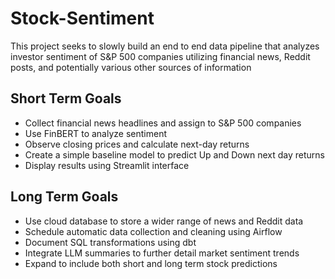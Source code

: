 # Stock-Sentiment 
This project seeks to slowly build an end to end data pipeline that analyzes investor sentiment of S&P 500 companies utilizing financial news, Reddit posts, and potentially various other sources of information

## Short Term Goals
- Collect financial news headlines and assign to S&P 500 companies
- Use FinBERT to analyze sentiment 
- Observe closing prices and calculate next-day returns  
- Create a simple baseline model to predict Up and Down next day returns
- Display results using Streamlit interface

## Long Term Goals
- Use cloud database to store a wider range of news and Reddit data
- Schedule automatic data collection and cleaning using Airflow
- Document SQL transformations using dbt
- Integrate LLM summaries to further detail market sentiment trends
- Expand to include both short and long term stock predictions




